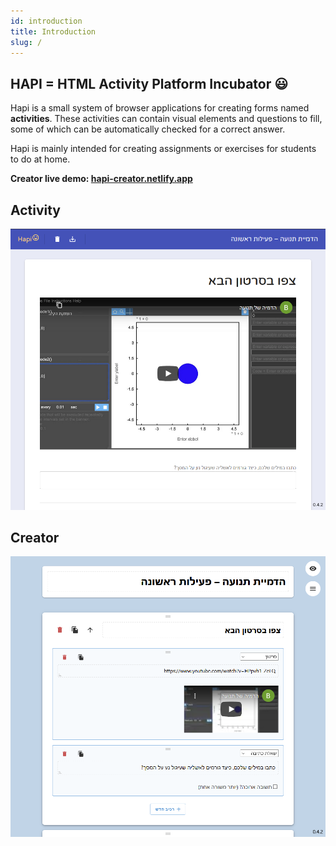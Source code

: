 ```yaml
---
id: introduction
title: Introduction
slug: /
---
```


## HAPI = HTML Activity Platform Incubator 😃

Hapi is a small system of browser applications for creating forms named **activities**.
These activities can contain visual elements and questions to fill, some of which can be
automatically checked for a correct answer.

Hapi is mainly intended for creating assignments or exercises for students to do at home.

**Creator live demo: [hapi-creator.netlify.app](https://hapi-creator.netlify.app)**

## Activity
![Activity](assets/activity-demo-1.png)

## Creator
![Creator](assets/creator-demo-1.png)

